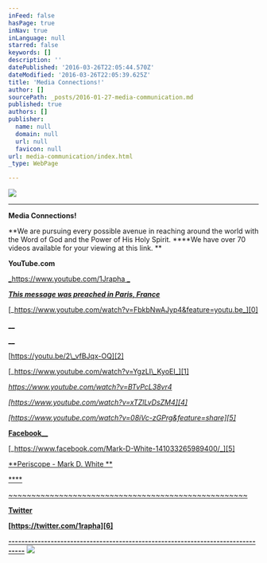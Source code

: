 ```yaml
---
inFeed: false
hasPage: true
inNav: true
inLanguage: null
starred: false
keywords: []
description: ''
datePublished: '2016-03-26T22:05:44.570Z'
dateModified: '2016-03-26T22:05:39.625Z'
title: 'Media Connections!'
author: []
sourcePath: _posts/2016-01-27-media-communication.md
published: true
authors: []
publisher:
  name: null
  domain: null
  url: null
  favicon: null
url: media-communication/index.html
_type: WebPage

---
```

![](https://s3-us-west-2.amazonaws.com/the-grid-img/p/24dddf645ffc7c8b29cbde8d7835df94a89008ac.jpg)

****

**Media Connections!**

**We are pursuing every possible avenue in reaching around the world with the Word of God and the Power of His Holy Spirit. ****We have over 70 videos available for your viewing at this link. **

**YouTube.com**

[_https://www.youtube.com/1Jrapha _][0]

[_**This message was preached in Paris, France**_][0]

[_https://www.youtube.com/watch?v=FbkbNwAJyp4&feature=youtu.be_][0]

[__][0]

[__][1]

[https://youtu.be/2\_vfBJqx-OQ][2]

[_https://www.youtube.com/watch?v=YgzLI\_KyoEI_][1]

_[https://www.youtube.com/watch?v=BTvPcL38vr4 ][3]_

_[https://www.youtube.com/watch?v=xTZlLvDsZM4][4]_

_[https://www.youtube.com/watch?v=08iVc-zGPrg&feature=share][5]_

[**Facebook**__][5]

[_https://www.facebook.com/Mark-D-White-141033265989400/_][5]

[**Periscope - Mark D. White   **][6]

[****][6]

[~~~~~~~~~~~~~~~~~~~~~~~~~~~~~~~~~~~~~~~~~~~~~~~~~~~~][6]

[][6]

[][5]

[][5]

[][5]

[][4]

**[Twitter][6]**

**[https://twitter.com/1rapha][6]**

**[---------------------------------------------------------------------------------][6]**
![](https://s3-us-west-2.amazonaws.com/the-grid-img/p/7e16616c880e86a67da8b9f905f8f9bb91e4c461.png)

[0]: https://www.youtube.com/1Jrapha
[1]: https://www.youtube.com/watch?v=Gh52G-VzBAE&feature=share
[2]: https://youtu.be/2_vfBJqx-OQ
[3]: https://www.youtube.com/watch?v=BTvPcL38vr4
[4]: https://www.youtube.com/watch?v=xTZlLvDsZM4
[5]: https://www.youtube.com/watch?v=08iVc-zGPrg&feature=share
[6]: https://twitter.com/1rapha